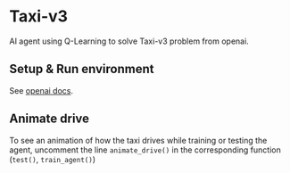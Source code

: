 # Taxi-v3

AI agent using Q-Learning to solve Taxi-v3 problem from openai.

## Setup  & Run environment
See [openai docs](https://gym.openai.com/docs/).

## Animate drive

To see an animation of how the taxi drives while training or testing the agent, uncomment the line `animate_drive()` in the corresponding function (`test()`, `train_agent()`)
